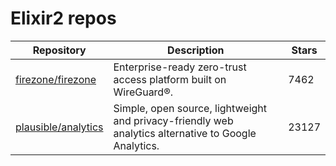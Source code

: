 # Elixir2 repos

| Repository                                                    | Description                                                                                          | Stars |
| ------------------------------------------------------------- | ---------------------------------------------------------------------------------------------------- | ----- |
| [firezone/firezone](https://github.com/firezone/firezone)     | Enterprise-ready zero-trust access platform built on WireGuard®.                                     | 7462  |
| [plausible/analytics](https://github.com/plausible/analytics) | Simple, open source, lightweight and privacy-friendly web analytics alternative to Google Analytics. | 23127 |
